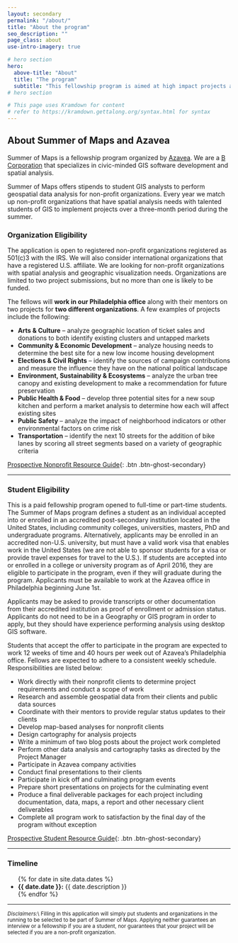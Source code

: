 ```yaml
---
layout: secondary
permalink: "/about/"
title: "About the program"
seo_description: ""
page_class: about
use-intro-imagery: true

# hero section
hero:
  above-title: "About"
  title: "The program"
  subtitle: "This fellowship program is aimed at high impact projects and open source contributions."
# hero section

# This page uses Kramdown for content
# refer to https://kramdown.gettalong.org/syntax.html for syntax
---
```


## About Summer of Maps and Azavea
Summer of Maps is a fellowship program organized by <a href="https://azavea.com">Azavea</a>. We are a <a href="http://www.bcorporation.net/community/azavea">B Corporation</a> that specializes  in civic-minded GIS software development and spatial analysis.

Summer of Maps offers stipends to student GIS analysts to perform geospatial data analysis for non-profit organizations. Every year we match up non-profit organizations that have spatial analysis needs with talented students of GIS to implement projects over a three-month period during the summer.

### Organization Eligibility

The application is open to registered non-profit organizations registered as 501(c)3 with the IRS.  We will also consider international organizations that have a registered U.S. affiliate. We are looking for non-profit organizations with spatial analysis and geographic visualization needs.  Organizations are limited to two project submissions, but no more than one is likely to be funded.

The fellows will <b>work in our Philadelphia office</b> along with their mentors on two projects for <b>two different organizations</b>. A few examples of projects include the following:

- <b>Arts & Culture</b> – analyze geographic location of ticket sales and donations to both identify existing clusters and untapped markets
- <b>Community & Economic Development</b> – analyze housing needs to determine the best site for a new low income housing development
- <b>Elections & Civil Rights</b> – identify the sources of campaign contributions and measure the influence they have on the national political landscape
- <b>Environment, Sustainability & Ecosystems</b> – analyze the urban tree canopy and existing development to make a recommendation for future preservation
- <b>Public Health & Food</b> – develop three potential sites for a new soup kitchen and perform a market analysis to determine how each will affect existing sites
- <b>Public Safety</b> – analyze the impact of neighborhood indicators or other environmental factors on crime risk
- <b>Transportation</b> – identify the next 10 streets for the addition of bike lanes by scoring all street segments based on a variety of geographic criteria

[Prospective Nonprofit Resource Guide](/nonprofit-guide/){: .btn .btn-ghost-secondary}

___
### Student Eligibility
This is a paid fellowship program opened to full-time or part-time students. The Summer of Maps program defines a student as an individual accepted into or enrolled in an accredited post-secondary institution located in the United States, including community colleges, universities, masters, PhD and undergraduate programs. Alternatively, applicants may be enrolled in an accredited non-U.S. university, but must have a valid work visa that enables work in the United States (we are not able to sponsor students for a visa or provide travel expenses for travel to the U.S.).  If students are accepted into or enrolled in a college or university program as of April 2016, they are eligible to participate in the program, even if they will graduate during the program. Applicants must be available to work at the Azavea office in Philadelphia beginning June 1st.

Applicants may be asked to provide transcripts or other documentation from their accredited institution as proof of enrollment or admission status. Applicants do not need to be in a Geography or GIS program in order to apply, but they should have experience performing analysis using desktop GIS software.

Students that accept the offer to participate in the program are expected to work 12 weeks of time and 40 hours per week out of Azavea’s Philadelphia office. Fellows are expected to adhere to a consistent weekly schedule. Responsibilities are listed below:

- Work directly with their nonprofit clients to determine project requirements and conduct a scope of work
- Research and assemble geospatial data from their clients and public data sources
- Coordinate with their mentors to provide regular status updates to their clients
- Develop map-based analyses for nonprofit clients
- Design cartography for analysis projects
- Write a minimum of two blog posts about the project work completed
- Perform other data analysis and cartography tasks as directed by the Project Manager
- Participate in Azavea company activities
- Conduct final presentations to their clients
- Participate in kick off and culminating program events
- Prepare short presentations on projects for the culminating event
- Produce a final deliverable packages for each project including documentation, data, maps, a report and other necessary client deliverables
- Complete all program work to satisfaction by the final day of the program without exception

[Prospective Student Resource Guide](/fellow-guide/){: .btn .btn-ghost-secondary}

___
### Timeline
<ul>
{% for date in site.data.dates %}
<li>
  <strong>{{ date.date }}:</strong>
  {{ date.description }}  
</li>
{% endfor %}
</ul>

___ 
<small>_Disclaimers:_\\
Filling in this application will simply put students and organizations in the running to be selected to be part of Summer of Maps. Applying neither guarantees an interview or a fellowship if you are a student, nor guarantees that your project will be selected if you are a non-profit organization.</small>